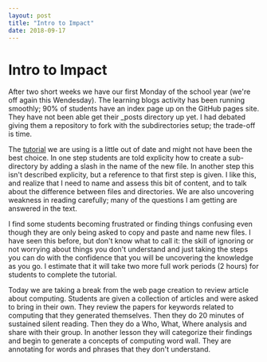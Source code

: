 ```yaml
---
layout: post
title: "Intro to Impact"
date: 2018-09-17
---
```

# Intro to Impact
After two short weeks we have our first Monday of the school year (we're off again this Wendesday). The learning blogs activity has been running smoothly; 90% of students have an index page up on the GitHub pages site. They have not been able get their _posts directory up yet. I had debated giving them a repository to fork with the subdirectories setup; the trade-off is time. 

The [tutorial](http://jmcglone.com/guides/github-pages/) we are using is a little out of date and might not have been the best choice. In one step students are told explicity how to create a sub-directory by adding a slash in the name of the new file. In another step this isn't described explicity, but a reference to that first step is given. I like this, and realize that I need to name and assess this bit of content, and to talk about the difference between files and directories. We are also uncovering weakness in reading carefully; many of the questions I am getting are answered in the text. 

I find some students becoming frustrated or finding things confusing even though they are only being asked to copy and paste and name new files. I have seen this before, but don't know what to call it: the skill of ignoring or not worrying about things you don't understand and just taking the steps you can do with the confidence that you will be uncovering the knowledge as you go. I estimate that it will take two more full work periods (2 hours) for students to complete the tutorial. 

Today we are taking a break from the web page creation to review article about computing. Students are given a collection of articles and were asked to bring in their own. They review the papers for keywords related to computing that they generated themselves. Then they do 20 minutes of sustained silent reading. Then they do a Who, What, Where analysis and share with their group. In another lesson they will categorize their findings and begin to generate a concepts of computing word wall. They are annotating for words and phrases that they don't understand.
